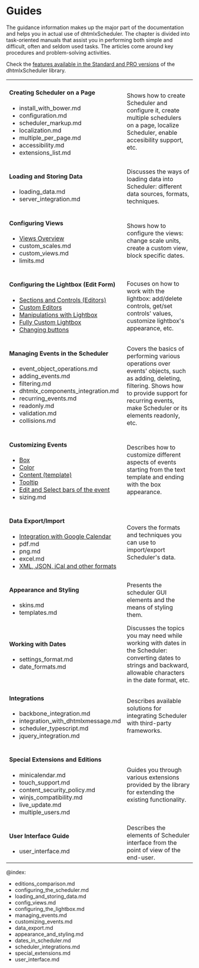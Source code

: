 Guides
======

The guidance information makes up the major part of the  documentation and helps you in actual use of dhtmlxScheduler.
The chapter is divided into task-oriented manuals that assist you in performing both simple and difficult, often and seldom used tasks. 
The articles come around key procedures and problem-solving activities. 

Сheck the [features available in the Standard and PRO versions](editions_comparison.md) of the dhtmlxScheduler library.

<table  style='border-left:none !important;' cellspacing="0" cellpadding="5" border="0">
	<tbody>
	<tr>
		<td id="manipulations" class='topics'>
		    <h4>
		       Creating Scheduler on a Page
		    </h4>
		    <ul id="manipulations_sublist">
            		<li>install_with_bower.md</li>
                    <li>configuration.md</li>
                    <li>scheduler_markup.md</li>
                   	<li>localization.md</li>                
                    <li>multiple_per_page.md</li>
                    <li>accessibility.md</li>
                    <li>extensions_list.md</li>
            </ul>
        </td>
		<td class='topic_description'>Shows how to create Scheduler and configure it, create multiple schedulers on a page, localize Scheduler, enable accesibility support, etc.</td>
	</tr>
    <tr>
		<td id="data" class='topics'>
		    <h4>
		         Loading and Storing Data
		    </h4>
		    <ul id="data_sublist" >
                    <li>loading_data.md</li>
                    <li>server_integration.md</li>
            </ul>
        </td>
		<td class='topic_description'>Discusses the ways of loading data into Scheduler: different data sources, formats, techniques.</td>
	</tr>
    <tr>
		<td id="manipulations" class='topics'>
		    <h4>
		        Configuring Views
		    </h4>
		    <ul id="manipulations_sublist">
            		<li><a href="views.md">Views Overview</a></li>
                    <li>custom_scales.md</li>
                    <li>custom_views.md</li>
                    <li>limits.md</li>
            </ul>
        </td>
		<td class='topic_description'>Shows how to configure the views: change scale units, create a custom view, block specific dates.</td>
	</tr>
	<tr>
    	<td id="lightbox" class='topics'>
    	    <h4>
    	        Configuring the Lightbox (Edit Form)
    	    </h4>
    	    <ul id="lightbox_sublist">
                    <li><a href="lightbox_editors.md">Sections and Controls (Editors)</a> </li>
                    <li><a href="custom_lightbox_editor.md">Custom Editors</a></li>
                    <li><a href="lightbox_editors_manipulations.md">Manipulations with Lightbox</a></li>
                    <li><a href="custom_details_form.md">Fully Custom Lightbox</a></li>
                    <li><a href="changing_lightbox_buttons.md">Changing buttons</a></li>
            </ul>
        </td>
        <td class='topic_description'>Focuses on how to work with the lightbox: add/delete controls, get/set controls' values, customize lightbox's appearance, etc.</td>
    </tr>
   <tr>
        <td id="events" class='topics'>
            <h4>
                Managing Events in the Scheduler
            </h4>
            <ul id="events_sublist">
                    <li>event_object_operations.md</li>
                    <li>adding_events.md</li>
                    <li>filtering.md</li>
                    <li>dhtmlx_components_integration.md</li>
                    <li>recurring_events.md</li>
                    <li>readonly.md</li>
                    <li>validation.md</li>
                    <li>collisions.md</li>
            </ul>
        </td>
        <td class='topic_description'>Covers the basics of performing various operations over events' objects, such as adding, deleting, filtering. Shows how to provide support for recurring events, make Scheduler
        or its elements readonly, etc.</td>
    </tr>
    <tr>
    	<td id="customevent" class='topics'>
    	    <h4>
    	        Customizing Events
    	    </h4>
    	    <ul id="customevent_sublist">
                    <li><a href="custom_events_display.md">Box</a></li>
                    <li><a href="custom_events_color.md">Color</a></li>
                    <li><a href="custom_events_content.md">Content (template)</a></li>
                    <li><a href="tooltips.md">Tooltip</a></li>
 		    		<li><a href="customizing_edit_select_bars.md">Edit and Select bars of the event</a></li>
                    <li>sizing.md</li> 
            </ul>
        </td>
        <td class='topic_description'>Describes how to customize different aspects of events starting from the text template and ending with the box appearance.</td>
    </tr>
    <tr>
        <td id="import" class='topics'>
            <h4>
                Data Export/Import
            </h4>
            <ul id="import_sublist">
                    <li><a href="google_calendar_integration.md">Integration with Google Calendar</a></li>
                    <li>pdf.md</li>
                    <li>png.md</li>
                    <li>excel.md</li>
                    <li><a href="export.md"> XML, JSON, iCal and other formats</a></li>
            </ul>
        </td>
        <td class='topic_description'>Covers the formats and techniques you can use to import/export Scheduler's data.</td>
    </tr>
	<tr>
		<td id="styling" class='topics'>
		    <h4>
		        Appearance and Styling 
		    </h4>
		    <ul id="styling_sublist">
                   <li>skins.md</li>
                   <li>templates.md</li>
            </ul>
        </td>
		<td class='topic_description'>Presents the scheduler GUI elements and the means of styling them. </td>
	</tr>
    <tr>
		<td id="styling" class='topics'>
		    <h4>
		        Working with Dates
		    </h4>
		    <ul id="styling_sublist">
                  <li>settings_format.md</li>
                  <li>date_formats.md</li>
            </ul>
        </td>
		<td class='topic_description'>Discusses the topics you may need while working with dates in the Scheduler: converting dates to strings and backward, allowable characters in the date format, etc.</td>
	</tr>
    <tr>
		<td id="styling" class='topics'>
		    <h4>
		        Integrations
		    </h4>
		    <ul id="styling_sublist">
                  <li>backbone_integration.md</li>
                  <li>integration_with_dhtmlxmessage.md</li>
                  <li>scheduler_typescript.md</li>
                  <li>jquery_integration.md</li>
            </ul>
        </td>
		<td class='topic_description'>Describes available solutions for integrating Scheduler with third-party frameworks.</td>
	</tr>
    <tr>
        <td id="internet" class='topics'>
            <h4>
                Special Extensions and Editions
            </h4>
            <ul id="internet_sublist">           		
					<li>minicalendar.md</li>                 
					<li>touch_support.md</li>
                    <li>content_security_policy.md</li>         
                    <li>winjs_compatibility.md</li>                   
                    <li>live_update.md</li>
                    <li>multiple_users.md</li>          
            </ul>
        </td>
        <td class='topic_description'>Guides you through various extensions provided by the library for extending the existing functionality.</td>
    </tr>
    <tr>
		<td id="data" class='topics'>
		    <h4>
		        User Interface Guide
		    </h4>
		    <ul id="data_sublist" >
                    <li>user_interface.md</li>
            </ul>
        </td>
		<td class='topic_description'>Describes the elements of Scheduler interface from the point of view of the end-user.</td>
	</tr>
   	</tbody>
</table>

@index:
- editions_comparison.md
- configuring_the_scheduler.md
- loading_and_storing_data.md
- config_views.md
- configuring_the_lightbox.md
- managing_events.md
- customizing_events.md
- data_export.md
- appearance_and_styling.md
- dates_in_scheduler.md
- scheduler_integrations.md
- special_extensions.md
- user_interface.md